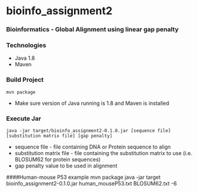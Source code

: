 # bioinfo_assignment2
### Bioinformatics - Global Alignment using linear gap penalty

### Technologies
- Java 1.8
- Maven

### Build Project
    mvn package
- Make sure version of Java running is 1.8 and Maven is installed

### Execute Jar
    java -jar target/bioinfo_assignment2-0.1.0.jar [sequence file] [substitution matrix file] [gap penalty]
- sequence file - file containing DNA or Protein sequence to align
- substitution matrix file - file containing the substitution matrix to use (i.e. BLOSUM62 for protein sequences)
- gap penalty value to be used in alignment 

####Human-mouse P53 example
    mvn package
    java -jar target bioinfo_assignment2-0.1.0.jar human_mouseP53.txt BLOSUM62.txt -6
